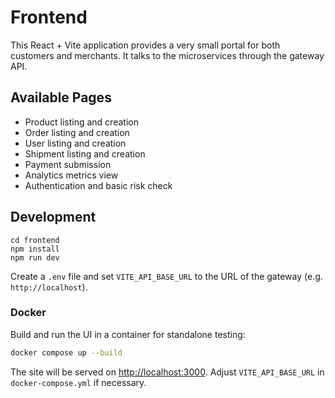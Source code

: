 # Frontend

This React + Vite application provides a very small portal for both customers and merchants.  It talks to the microservices through the gateway API.

## Available Pages

- Product listing and creation
- Order listing and creation
- User listing and creation
- Shipment listing and creation
- Payment submission
- Analytics metrics view
- Authentication and basic risk check

## Development

```
cd frontend
npm install
npm run dev
```

Create a `.env` file and set `VITE_API_BASE_URL` to the URL of the gateway (e.g. `http://localhost`).

### Docker

Build and run the UI in a container for standalone testing:

```bash
docker compose up --build
```

The site will be served on [http://localhost:3000](http://localhost:3000). Adjust `VITE_API_BASE_URL` in `docker-compose.yml` if necessary.
